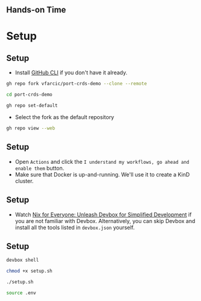 <!-- .slide: data-background="../img/background/hands-on.jpg" -->
## Hands-on Time

# Setup


## Setup

* Install [GitHub CLI](https://cli.github.com/) if you don't have it already.

```sh
gh repo fork vfarcic/port-crds-demo --clone --remote

cd port-crds-demo

gh repo set-default
```

* Select the fork as the default repository

```sh
gh repo view --web
```


## Setup

* Open `Actions` and click the `I understand my workflows, go ahead and enable them` button.
* Make sure that Docker is up-and-running. We'll use it to create a KinD cluster.


## Setup

* Watch [Nix for Everyone: Unleash Devbox for Simplified Development](https://youtu.be/WiFLtcBvGMU) if you are not familiar with Devbox. Alternatively, you can skip Devbox and install all the tools listed in `devbox.json` yourself.


## Setup

```sh
devbox shell

chmod +x setup.sh

./setup.sh

source .env
```